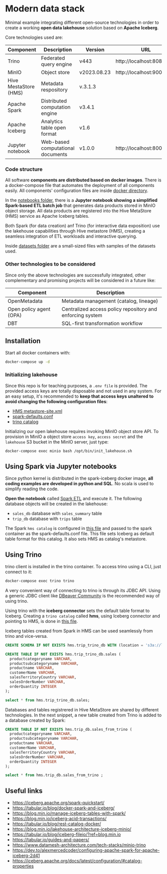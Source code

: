 # Modern data stack

Minimal example integrating different open-source technologies in order to create a working **open data lakehouse** solution based on **Apache Iceberg**. 

Core technologies used are:

| Component | Description | Version |  URL  |
| --------- | ----------- | ------- | ----- |
| Trino     | Federated query engine | v443 | http://localhost:8080
| MinIO     | Object store   |  v2023.08.23  | http://localhost:9000
| Hive MestaStore (HMS) | Metadata respository |    v.3.1.3
| Apache Spark | Distributed computation engine | v3.4.1 | 
| Apache Iceberg | Analytics table open format | v1.6
| Jupyter notebook | Web-based computational documents | v1.0.0 | http://localhost:8000/tree

### Code structure

All software **components are distributed based on docker images**. There is a docker-compose file that automates the deployment of all components easily. All components' configuration files are inside [docker directory](docker).

In the [notebooks folder](notebooks), there is a **Jupyter notebook showing a simplified Spark-based ETL batch job** that generates data products stored in MinIO object storage. All data products are registered into the Hive MetaStore (HMS) service as Apache Iceberg tables. 

Both Spark (for data creation) anf Trino (for interactive data exposition) use the lakehouse capabilities through Hive metastore (HMS), creating a seamless integration of ETL workloads and interactive querying.

Inside [datasets folder](datasets) are a small-sized files with samples of the datasets used.

### Other technologies to be considered

Since only the above technologies are successfully integrated, other complementary and promising projects will be considered in a future like:

| Component | Description | 
| --------- | ----------- |
| OpenMetadata     | Metadata management (catalog, lineage) | 
| Open policy agent (OPA)     | Centralized access policy repository and enforcing system   |  
| DBT | SQL-first transformation workflow 

## Installation

Start all docker containers with:

```bash
docker-compose up -d
```

### Initializing lakehouse

Since this repo is for teaching purposes, a `.env file` is provided. The provided access keys are totally disposable and not used in any system. For an easy setup, it's recommended to **keep that access keys unaltered to avoid changing the following configuration files**:
* [HMS metastore-site.xml](docker/hive-metastore/conf/metastore-site.xml)
* [spark-defaults.conf](docker/spark-iceberg/conf/spark-defaults.conf)
* [trino catalog](docker/trinodb/conf/catalog/hms.properties)

Initializing our open lakehouse requires invoking MinIO object store API. To provision in MinIO a object store `access key`, `access secret` and the `lakehouse` S3 bucket in the MinIO server, just type:

```bash
docker-compose exec minio bash /opt/bin/init_lakehouse.sh
```

## Using Spark via Jupyter notebooks

Since python kernel is distributed in the spark-iceberg docker image, **all coding examples are developed in python and SQL**. No scala is used to simplify reading the code. 

**Open the notebook** called [Spark ETL](http://localhost:8000/notebooks/Spark_ETL.ipynb) and execute it. The following database objects will be created in the lakehouse:
 - `sales_db` database with `sales_summary` table
 - `trip_db` database with `trips` table 

The Spark `hms catalog` is configured in [this file](docker/spark-iceberg/conf/spark-defaults.conf) and passed to the spark container as the spark-defaults.conf file. This file sets Iceberg as default table format for this catalog. It also sets HMS as catalog's metastore.

## Using Trino

trino client is installed in the trino container. To access trino using a CLI, just connect to it:

```bash
docker-compose exec trino trino
```

A very convenient way of connecting to trino is through its JDBC API. Using a generic JDBC client like [DBeaver Community](https://dbeaver.io/) is the recommended way of using trino.

Using trino with the **iceberg connector** sets the default table format to Iceberg. Creating a `trino catalog` called **hms**, using Iceberg connector and pointing to HMS, is done in  [this file](docker/trinodb/conf/catalog/hms.properties). 

Iceberg tables created from Spark in HMS can be used seamlessly from trino and vice-versa.  

```sql
CREATE SCHEMA IF NOT EXISTS hms.trip_trino_db WITH (location = 's3a://lakehouse/warehouse/trip_trino_db');

CREATE TABLE IF NOT EXISTS hms.trip_trino_db.sales (
  productcategoryname VARCHAR,
  productsubcategoryname VARCHAR,
  productname VARCHAR,
  customerName VARCHAR,
  salesTerritoryCountry VARCHAR,
  salesOrderNumber VARCHAR,
  orderQuantity INTEGER
);

select * from hms.trip_trino_db.sales;
```

Databases and tables registrered in Hive MetaStore are shared by different technologies. In the next snippet, a new table created from Trino is added to a database created by Spark:

```sql
CREATE TABLE IF NOT EXISTS hms.trip_db.sales_from_trino (
  productcategoryname VARCHAR,
  productsubcategoryname VARCHAR,
  productname VARCHAR,
  customerName VARCHAR,
  salesTerritoryCountry VARCHAR,
  salesOrderNumber VARCHAR,
  orderQuantity INTEGER
);

select * from hms.trip_db.sales_from_trino ;
```

## Useful links

* https://iceberg.apache.org/spark-quickstart/
* https://tabular.io/blog/docker-spark-and-iceberg/
* https://blog.min.io/manage-iceberg-tables-with-spark/
* https://blog.min.io/iceberg-acid-transactions/
* https://tabular.io/blog/rest-catalog-docker/
* https://blog.min.io/lakehouse-architecture-iceberg-minio/
* https://tabular.io/blog/iceberg-fileio/?ref=blog.min.io
* https://tabular.io/guides-and-papers/
* https://www.datamesh-architecture.com/tech-stacks/minio-trino
* https://dev.to/alexmercedcoder/configuring-apache-spark-for-apache-iceberg-2d41
* https://iceberg.apache.org/docs/latest/configuration/#catalog-properties

